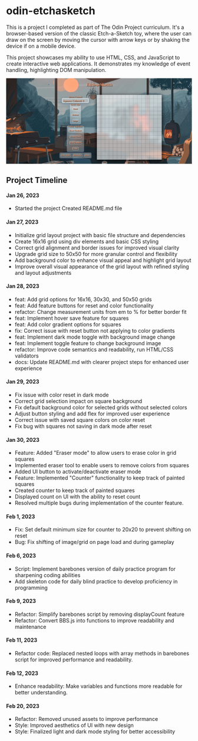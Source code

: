 # odin-etchasketch
This is a project I completed as part of The Odin Project curriculum. It's a browser-based version of the classic Etch-a-Sketch toy, where the user can draw on the screen by moving the cursor with arrow keys or by shaking the device if on a mobile device.

This project showcases my ability to use HTML, CSS, and JavaScript to create interactive web applications. It demonstrates my knowledge of event handling, highlighting DOM manipulation.


![Project Animation](assets/Animation.gif)

## Project Timeline

#### Jan 26, 2023

* Started the project
Created README.md file

#### Jan 27, 2023

* Initialize grid layout project with basic file structure and dependencies
* Create 16x16 grid using div elements and basic CSS styling
* Correct grid alignment and border issues for improved visual clarity
* Upgrade grid size to 50x50 for more granular control and flexibility
* Add background color to enhance visual appeal and highlight grid layout
* Improve overall visual appearance of the grid layout with refined styling and layout adjustments

#### Jan 28, 2023

* feat: Add grid options for 16x16, 30x30, and 50x50 grids
* feat: Add feature buttons for reset and color functionality
* refactor: Change measurement units from em to % for better border fit
* feat: Implement hover save feature for squares
* feat: Add color gradient options for squares
* fix: Correct issue with reset button not applying to color gradients
* feat: Implement dark mode toggle with background image change
* feat: Implement toggle feature to change background image
* refactor: Improve code semantics and readability, run HTML/CSS validators
* docs: Update README.md with clearer project steps for enhanced user experience

#### Jan 29, 2023

* Fix issue with color reset in dark mode
* Correct grid selection impact on square background
* Fix default background color for selected grids without selected colors
* Adjust button styling and add flex for improved user experience
* Correct issue with saved square colors on color reset
* Fix bug with squares not saving in dark mode after reset

#### Jan 30, 2023
* Feature: Added "Eraser mode" to allow users to erase color in grid squares
 * Implemented eraser tool to enable users to remove colors from squares
 * Added UI button to activate/deactivate eraser mode
* Feature: Implemented "Counter" functionality to keep track of painted squares
 * Created counter to keep track of painted squares
 * Displayed count on UI with the ability to reset count
 * Resolved multiple bugs during implementation of the counter feature.

#### Feb 1, 2023
 * Fix: Set default minimum size for counter to 20x20 to prevent shifting on reset
 * Bug: Fix shifting of image/grid on page load and during gameplay

#### Feb 6, 2023
 * Script: Implement barebones version of daily practice program for sharpening coding abilities
  * Add skeleton code for daily blind practice to develop proficiency in programming

#### Feb 9, 2023
 * Refactor: Simplify barebones script by removing displayCount feature
 * Refactor: Convert BBS.js into functions to improve readability and maintenance

#### Feb 11, 2023
 * Refactor code: Replaced nested loops with array methods in barebones script for improved performance and readability.

#### Feb 12, 2023
* Enhance readability: Make variables and functions more readable for better understanding.

#### Feb 20, 2023
* Refactor: Removed unused assets to improve performance
* Style: Improved aesthetics of UI with new design
* Style: Finalized light and dark mode styling for better accessibility
